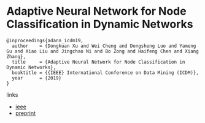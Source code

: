 # Adaptive Neural Network for Node Classification in Dynamic Networks

```
@inproceedings{adann_icdm19,
  author    = {Dongkuan Xu and Wei Cheng and Dongsheng Luo and Yameng Gu and Xiao Liu and Jingchao Ni and Bo Zong and Haifeng Chen and Xiang Zhang},
  title     = {Adaptive Neural Network for Node Classification in Dynamic Networks},
  booktitle = {{IEEE} International Conference on Data Mining (ICDM)},
  year      = {2019}
}
```

links
- [ieee](https://ieeexplore.ieee.org/document/8970854)
- [preprint](https://sites.cs.ucsb.edu/~bzong/doc/ICDM19_AdaNN.pdf)
